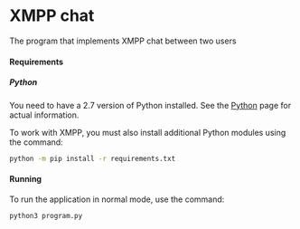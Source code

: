 # XMPP chat
The program that implements XMPP chat between two users  

#### Requirements

##### Python

You need to have a 2.7 version of Python installed. 
See the [Python](python.org) page for actual information.

To work with XMPP, you must also install additional Python modules using the command: 

```bash
python -m pip install -r requirements.txt
```
#### Running

To run the application in normal mode, use the command:

```bash
python3 program.py
```
